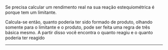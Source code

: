 Se precisa calcular um rendimento real na sua reação estequiométrica é porque tem um limitante.

Calcula-se então, quanto poderia ter sido formado de produto, olhando somente para o limitante e o produto, pode ser feita uma regra de três básica mesmo. A partir disso você encontra o quanto reagiu e o quanto poderia ter reagido

---
